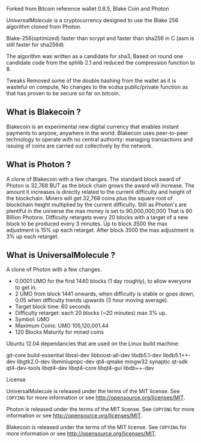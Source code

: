 Forked from Bitcoin reference wallet 0.8.5, Blake Coin and Photon

*UniversalMolecule* is a cryptocurrency designed to use the Blake 256 algorithm cloned from Photon.

Blake-256(optimized) faster than scrypt and faster than sha256 in C (asm is still faster for sha256d)

The algorithm was written as a candidate for sha3, Based on round one candidate code from the sphlib 2.1 and reduced the compression function to 8.

Tweaks Removed some of the double hashing from the wallet as it is wasteful on compute, No changes to the ecdsa public/private function as that has proven to be secure so far on bitcoin.


**What is Blakecoin ?**
---------------------

Blakecoin is an experimental new digital currency that enables instant payments to
anyone, anywhere in the world. Blakecoin uses peer-to-peer technology to operate
with no central authority: managing transactions and issuing of coins are carried
out collectively by the network.

**What is Photon ?**
----------------

A clone of Blakecoin with a few changes. The standard block award of Photon is 32,768 BUT as the block chain grows the award will increase. The amount it increases is directly related to the current difficulty and height of the blockchain. Miners will get 32,768 coins plus the square root of blockchain height multiplied by the current difficulty. Still as Photon's are plentiful in the universe the max money is set to 90,000,000,000 That is 90 Billion Photons. Difficulty retargets every 20 blocks with a target of a new block to be produced every 3 minutes. Up to block 3500 the max adjustment is 15% up each retarget. After block 3500 the max adjustment is 3% up each retarget.

**What is UniversalMolecule ?**
---------------------------

A clone of Photon with a few changes.

* 0.0001 UMO for the first 1440 blocks (1 day roughly), to allow everyone to get in.
* 2 UMO from block 1441 onwards, when difficulty is stable or goes down, 0.05 when difficulty trends upwards (3 hour moving average).
* Target block time: 60 seconds
* Difficulty retarget: each 20 blocks (~20 minutes) max 3% up.
* Symbol: UMO
* Maximum Coins: UMO 105,120,001.44
* 120 Blocks Maturity for mined coins

Ubuntu 12.04 dependancies that are used on the Linux build machine:

git-core build-essential libssl-dev libboost-all-dev libdb5.1-dev libdb5.1++-dev libgtk2.0-dev libminiupnpc-dev qt4-qmake mingw32 synaptic qt-sdk qt4-dev-tools libqt4-dev libqt4-core libqt4-gui libdb++-dev

License

UniversalMolecule is released under the terms of the MIT license. See `COPYING` for more
information or see http://opensource.org/licenses/MIT.

Photon is released under the terms of the MIT license. See `COPYING` for more
information or see http://opensource.org/licenses/MIT.

Blakecoin is released under the terms of the MIT license. See `COPYING` for more
information or see http://opensource.org/licenses/MIT.



